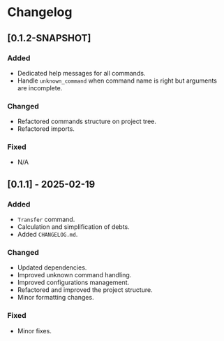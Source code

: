 # Changelog

## [0.1.2-SNAPSHOT]
### Added
- Dedicated help messages for all commands.
- Handle `unknown_command` when command name is right but arguments are incomplete.

### Changed
- Refactored commands structure on project tree.
- Refactored imports.

### Fixed
- N/A

## [0.1.1] - 2025-02-19
### Added
- `Transfer` command.
- Calculation and simplification of debts.
- Added `CHANGELOG.md`.

### Changed
- Updated dependencies.
- Improved unknown command handling.
- Improved configurations management.
- Refactored and improved the project structure.
- Minor formatting changes.

### Fixed
- Minor fixes.

